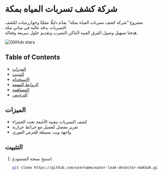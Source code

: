 # شركة كشف تسربات المياه بمكة

مشروع “شركة كشف تسربات المياه بمكة” يقدّم دليلًا عمليًا وخوارزميات لكشف التسربات بدقة عالية في مباني مكة.  
هدفنا تسهيل وصول الفرق الفنية لأماكن التسرب وتقديم حلول سريعة وفعالة.

![GitHub stars](https://img.shields.io/github/stars/username/water-leak-detector-makkah)

## Table of Contents
- [الميزات](#الميزات)
- [التثبيت](#التثبيت)
- [الاستخدام](#الاستخدام)
- [الروابط المهمة](#الروابط-المهمة)
- [المساهمة](#المساهمة)
- [الترخيص](#الترخيص)

## الميزات
- كشف التسربات بتقنية الأشعة تحت الحمراء  
- تقرير مفصل للعميل مع خرائط حرارية  
- واجهة ويب بسيطة للعرض الفوري

## التثبيت
1. استنخِ نسخة المستودع:  
   ```bash
   git clone https://github.com/username/water-leak-detector-makkah.git
